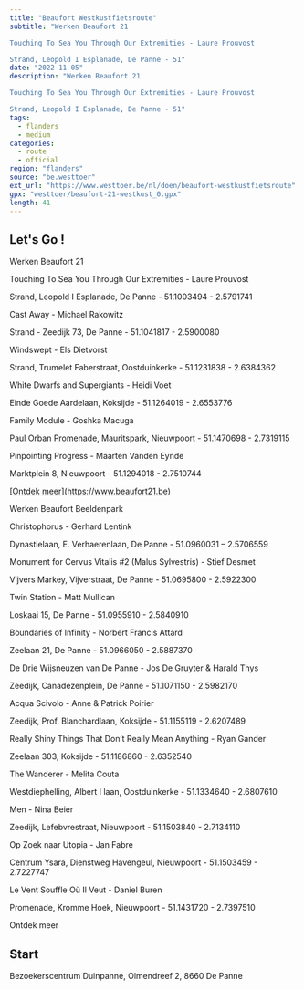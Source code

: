 ```yaml
---
title: "Beaufort Westkustfietsroute"
subtitle: "Werken Beaufort 21

Touching To Sea You Through Our Extremities - Laure Prouvost

Strand, Leopold I Esplanade, De Panne - 51"
date: "2022-11-05"
description: "Werken Beaufort 21

Touching To Sea You Through Our Extremities - Laure Prouvost

Strand, Leopold I Esplanade, De Panne - 51" 
tags:
  - flanders
  - medium
categories: 
  - route
  - official
region: "flanders"
source: "be.westtoer"
ext_url: "https://www.westtoer.be/nl/doen/beaufort-westkustfietsroute"
gpx: "westtoer/beaufort-21-westkust_0.gpx"
length: 41
---
```


## Let's Go !

Werken Beaufort 21

Touching To Sea You Through Our Extremities - Laure Prouvost

Strand, Leopold I Esplanade, De Panne - 51.1003494 - 2.5791741

Cast Away - Michael Rakowitz

Strand - Zeedijk 73, De Panne - 51.1041817 - 2.5900080

Windswept - Els Dietvorst

Strand, Trumelet Faberstraat, Oostduinkerke - 51.1231838 - 2.6384362

White Dwarfs and Supergiants - Heidi Voet

Einde Goede Aardelaan, Koksijde - 51.1264019 - 2.6553776

Family Module - Goshka Macuga

Paul Orban Promenade, Mauritspark, Nieuwpoort - 51.1470698 - 2.7319115

Pinpointing Progress - Maarten Vanden Eynde

Marktplein 8, Nieuwpoort - 51.1294018 - 2.7510744

[[Ontdek meer](https://www.beaufortbeeldenpark.be)](https://www.beaufort21.be)

Werken Beaufort Beeldenpark

Christophorus - Gerhard Lentink

Dynastielaan, E. Verhaerenlaan, De Panne - 51.0960031 – 2.5706559

Monument for Cervus Vitalis #2 (Malus Sylvestris) - Stief Desmet

Vijvers Markey, Vijverstraat, De Panne - 51.0695800 - 2.5922300

Twin Station - Matt Mullican

Loskaai 15, De Panne - 51.0955910 - 2.5840910

Boundaries of Infinity - Norbert Francis Attard

Zeelaan 21, De Panne - 51.0966050 - 2.5887370

De Drie Wijsneuzen van De Panne - Jos De Gruyter & Harald Thys

Zeedijk, Canadezenplein, De Panne - 51.1071150 - 2.5982170

Acqua Scivolo - Anne & Patrick Poirier

Zeedijk, Prof. Blanchardlaan, Koksijde - 51.1155119 - 2.6207489

Really Shiny Things That Don’t Really Mean Anything - Ryan Gander

Zeelaan 303, Koksijde - 51.1186860 - 2.6352540

The Wanderer - Melita Couta

Westdiephelling, Albert I laan, Oostduinkerke - 51.1334640 - 2.6807610

Men - Nina Beier

Zeedijk, Lefebvrestraat, Nieuwpoort - 51.1503840 - 2.7134110

Op Zoek naar Utopia - Jan Fabre

Centrum Ysara, Dienstweg Havengeul, Nieuwpoort - 51.1503459 - 2.7227747

Le Vent Souffle Où Il Veut - Daniel Buren

Promenade, Kromme Hoek, Nieuwpoort - 51.1431720 - 2.7397510

Ontdek meer

## Start 

Bezoekerscentrum Duinpanne, Olmendreef 2, 8660 De Panne 


